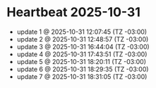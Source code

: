 # Heartbeat 2025-10-31
- update 1 @ 2025-10-31 12:07:45 (TZ -03:00)
- update 2 @ 2025-10-31 12:48:57 (TZ -03:00)
- update 3 @ 2025-10-31 16:44:04 (TZ -03:00)
- update 4 @ 2025-10-31 17:43:51 (TZ -03:00)
- update 5 @ 2025-10-31 18:20:11 (TZ -03:00)
- update 6 @ 2025-10-31 18:29:35 (TZ -03:00)
- update 7 @ 2025-10-31 18:31:05 (TZ -03:00)
